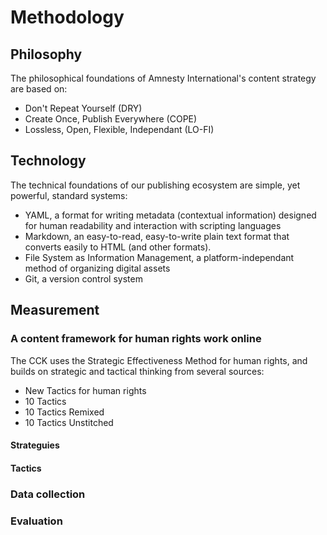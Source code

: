 Methodology
==========================

## Philosophy

The philosophical foundations of Amnesty International's content strategy are based on:
- Don't Repeat Yourself (DRY)
- Create Once, Publish Everywhere (COPE)
- Lossless, Open, Flexible, Independant (LO-FI)

## Technology

The technical foundations of our publishing ecosystem are simple, yet powerful, standard systems:
- YAML, a format for writing metadata (contextual information) designed for human readability and interaction with scripting languages
- Markdown, an easy-to-read, easy-to-write plain text format that converts easily to HTML (and other formats).
- File System as Information Management, a platform-independant method of organizing digital assets
- Git, a version control system

## Measurement

### A content framework for human rights work online

The CCK uses the Strategic Effectiveness Method for human rights, and builds on strategic and tactical thinking from several sources: 
- New Tactics for human rights
- 10 Tactics
- 10 Tactics Remixed
- 10 Tactics Unstitched

#### Strateguies

#### Tactics

### Data collection

### Evaluation

